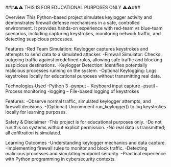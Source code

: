 ###⚠️⚠️ THIS IS FOR EDUCATIONAL PURPOSES ONLY ⚠️⚠️###

Overview
This Python-based project simulates keylogger activity and demonstrates firewall defense mechanisms in a safe, controlled environment. It provides hands-on experience with red-team vs blue-team scenarios, including capturing keystrokes, monitoring network traffic, and detecting suspicious processes.

Features
-Red Team Simulation: Keylogger captures keystrokes and attempts to send data to a simulated attacker.
-Firewall Simulator: Checks outgoing traffic against predefined rules, allowing safe traffic and blocking suspicious destinations.
-Keylogger Detection: Identifies potentially malicious processes running on the system.
-Optional Keylogging: Logs keystrokes locally for educational purposes without transmitting real data.

Technologies Used
-Python 3
-pynput – Keyboard input capture
-psutil – Process monitoring
-logging – File-based logging of keystrokes

Features:
-Observe normal traffic, simulated keylogger attempts, and firewall decisions.
-(Optional) Uncomment run_keylogger() to log keystrokes locally for learning purposes.

Safety & Disclaimer
-This project is for educational purposes only.
-Do not run this on systems without explicit permission.
-No real data is transmitted; all exfiltration is simulated.

Learning Outcomes
-Understanding keylogger mechanics and data capture.
-Implementing firewall rules to monitor and block traffic.
-Detecting malicious processes and simulating endpoint security.
-Practical experience with Python programming in cybersecurity contexts.
